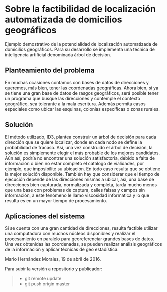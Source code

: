 # Sobre la factibilidad de localización automatizada de domicilios geográficos

Ejemplo demostrativo de la potencialidad de localización automatizada de domicilios geográficos. Para su desarrollo se implementa una técnica de inteligencia artificial denominada árbol de decisión. 

## Planteamiento del problema

En muchas ocasiones contamos con bases de datos de direcciones y queremos, más bien, tener las coordenadas geográficas. Ahora bien, si ya se tiene una gran base de datos de rasgos geográficos, será posible tener un programa que busque las direcciones y contemple el contexto geográfico, sea tolerante a la mala escritura. Además permita casos especiales como ubicar las esquinas, colonias específicas o zonas rurales.

## Solución

El método utilizado, ID3, plantea construir un árbol de decisión para cada dirección que se quiere localizar, donde en cada nodo se define la probabilidad de fracaso. Así, una vez construido el árbol de decisión, la solución es simplemente elegir el más probable de los mejores candidatos. Aún así, podría no encontrar una solución satisfactoria, debido a falta de información o bien no estar completo el catálogo de vialidades, por ejemplo, que imposibilite su ubicación. En todo caso resulta que se obtiene la mejor solución disponible. También hay que considerar que el tiempo de ejecución depende de las direcciones mismas a ubicar, así, una base de direcciones bien capturada, normalizada y completa, tarda mucho menos que una base con problemas de captura, calles falsas y campos sin información, a este fenómeno le llamo viscosidad informática y lo que resulta es en un mayor tiempo de procesamiento.

## Aplicaciones del sistema

Si se cuenta con una gran cantidad de direcciones, resulta factible utilizar una computadora con muchos núcleos disponibles y realizar el procesamiento en paralelo para georeferenciar grandes bases de datos. Una vez obtenidas las coordenadas, se pueden realizar análisis geográficos de la información y aplicar técnicas de geo estadística.

Mario Hernández Morales, 19 de abril de 2016.




Para subir la versión a repositorio y publicador:
> * git remote update
> * git push origin master